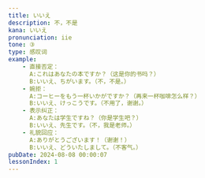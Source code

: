 ```yaml
---
title: いいえ
description: 不，不是
kana: いいえ
pronunciation: iie
tone: ③
type: 感叹词
example:
    - 直接否定：
      A:これはあなたの本ですか？（这是你的书吗？）
      B:いいえ、ちがいます。（不，不是。）
    - 婉拒：
      A:コーヒーをもう一杯いかがですか？（再来一杯咖啡怎么样？）
      B:いいえ、けっこうです。（不用了，谢谢。）
    - 表示纠正：
      A:あなたは学生ですね？（你是学生吧？）
      B:いいえ、先生です。（不，我是老师。）
    - 礼貌回应：
      A:ありがとうございます！（谢谢！）
      B:いいえ、どういたしまして。（不客气。）
pubDate: 2024-08-08 00:00:07
lessonIndex: 1
---
```

